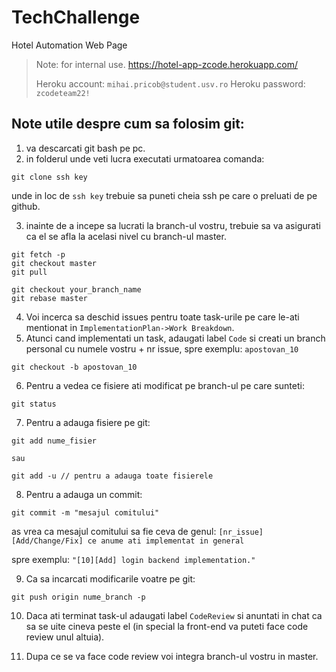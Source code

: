 # TechChallenge
Hotel Automation Web Page

>Note: for internal use.
>https://hotel-app-zcode.herokuapp.com/
>
>Heroku account: `mihai.pricob@student.usv.ro`
>Heroku password: `zcodeteam22!`
## Note utile despre cum sa folosim git:
1. va descarcati git bash pe pc.
2. in folderul unde veti lucra executati urmatoarea comanda:
```
git clone ssh key
```

unde in loc de `ssh key` trebuie sa puneti cheia ssh pe care o preluati de pe github.

3. inainte de a incepe sa lucrati la branch-ul vostru, trebuie sa va asigurati ca el se afla la acelasi nivel cu branch-ul master.
```
git fetch -p
git checkout master
git pull

git checkout your_branch_name
git rebase master
```

4. Voi incerca sa deschid issues pentru toate task-urile pe care le-ati mentionat in `ImplementationPlan->Work Breakdown`.
5. Atunci cand implementati un task, adaugati label `Code` si creati un branch personal cu numele vostru + nr issue, spre exemplu: `apostovan_10`
```
git checkout -b apostovan_10
```

6. Pentru a vedea ce fisiere ati modificat pe branch-ul pe care sunteti:
```
git status
```
7. Pentru a adauga fisiere pe git:
```
git add nume_fisier

sau

git add -u // pentru a adauga toate fisierele
```

8. Pentru a adauga un commit:
```
git commit -m "mesajul comitului"
```

as vrea ca mesajul comitului sa fie ceva de genul: `[nr_issue][Add/Change/Fix] ce anume ati implementat in general`

spre exemplu: `"[10][Add] login backend implementation."`

9. Ca sa incarcati modificarile voatre pe git:
```
git push origin nume_branch -p
```

10. Daca ati terminat task-ul adaugati label `CodeReview` si anuntati in chat ca sa se uite cineva peste el (in special la front-end va puteti face code review unul altuia).

11. Dupa ce se va face code review voi integra branch-ul vostru in master.
